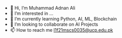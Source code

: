 - 👋 Hi, I’m Muhammad Adnan Ali
- 👀 I’m interested in ...
- 🌱 I’m currently learning Python, AI, ML, Blockchain
- 💞️ I’m looking to collaborate on AI Projects
- 📫 How to reach me l1f21mscs0035@ucp.edu.pk
